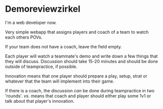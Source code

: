 # Demoreviewzirkel

I'm a web developer now.

Very simple webapp that assigns players and coach of a team to watch each others POVs.

If your team does not have a coach, leave the field empty.

Each player will watch a teammate's demo and write down a few things that they will discuss. Discussion should take 15-20 minutes and should be done outside of teampractice, if possible.

Innovation means that one player should prepare a play, setup, strat or whatever that the team will implement into their game.

If there is a coach, the discussion *can* be done during teampractice in two 'rounds'. *vs.* means that coach and player should either play some 1v1 or talk about that player's innovation.
